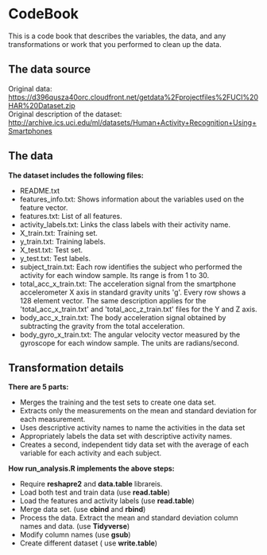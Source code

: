 # CodeBook
This is a code book that describes the variables, the data, and any transformations or work that you performed to clean up the data.

## The data source
Original data: https://d396qusza40orc.cloudfront.net/getdata%2Fprojectfiles%2FUCI%20HAR%20Dataset.zip \
Original description of the dataset: http://archive.ics.uci.edu/ml/datasets/Human+Activity+Recognition+Using+Smartphones
## The data
**The dataset includes the following files:**

* README.txt
* features_info.txt: Shows information about the variables used on the feature vector.
* features.txt: List of all features.
* activity_labels.txt: Links the class labels with their activity name.
* X_train.txt: Training set.
* y_train.txt: Training labels.
* X_test.txt: Test set.
* y_test.txt: Test labels.
* subject_train.txt: Each row identifies the subject who performed the activity for each window sample. Its range is from 1 to 30.
* total_acc_x_train.txt: The acceleration signal from the smartphone accelerometer X axis in standard gravity units 'g'. Every row shows a 128 element vector. The same description applies for the 'total_acc_x_train.txt' and 'total_acc_z_train.txt' files for the Y and Z axis.
* body_acc_x_train.txt: The body acceleration signal obtained by subtracting the gravity from the total acceleration.
* body_gyro_x_train.txt: The angular velocity vector measured by the gyroscope for each window sample. The units are radians/second.

## Transformation details
**There are 5 parts:**

* Merges the training and the test sets to create one data set.
* Extracts only the measurements on the mean and standard deviation for each measurement.
* Uses descriptive activity names to name the activities in the data set  
* Appropriately labels the data set with descriptive activity names.
* Creates a second, independent tidy data set with the average of each variable for each activity and each subject.

**How run_analysis.R implements the above steps:** 
* Require **reshapre2** and **data.table** librareis.
* Load both test and train data (use **read.table**)
* Load the features and activity labels (use **read.table**)
* Merge data set. (use **cbind** and **rbind**)
* Process the data. Extract the mean and standard deviation column names and data. (use **Tidyverse**)
* Modify column names (use **gsub**)
* Create different dataset ( use **write.table**)
